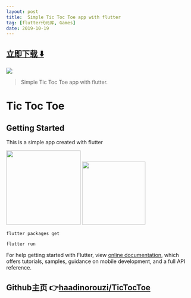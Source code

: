 ```yaml
---
layout: post
title:  Simple Tic Toc Toe app with flutter
tag: [flutter代码库, Games]
date: 2019-10-19
---
```


 


## [立即下载 ️⬇️ ](https://codeload.github.com/haadinorouzi/TicTocToe/zip/master) 


 
![](https://flutterawesome.com/content/images/2019/10/Tic-Toc-Toe.jpg)
 
>
> Simple Tic Toc Toe app with flutter.
>

 
# Tic Toc Toe

## Getting Started

This is a simple app created with flutter

<img src="./Screen Shot ios.png" width="200"/>
<img src="./Screen Shot android.png" width="170"/>

`flutter packages get`

`flutter run`

For help getting started with Flutter, view
[online documentation](https://flutter.dev/docs), which offers tutorials,
samples, guidance on mobile development, and a full API reference.

## Github主页 👉[haadinorouzi/TicTocToe](http://github.com/haadinorouzi/TicTocToe)